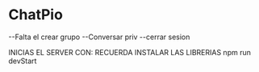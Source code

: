 # ChatPio

--Falta el crear grupo
--Conversar priv
--cerrar sesion

INICIAS EL SERVER CON:
RECUERDA INSTALAR LAS LIBRERIAS
npm run devStart